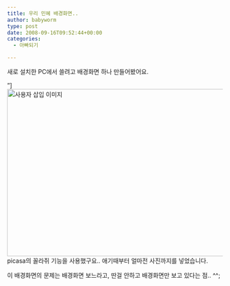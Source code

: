 ```yaml
---
title: 우리 민혜 배경화면..
author: babyworm
type: post
date: 2008-09-16T09:52:44+00:00
categories:
  - 아빠되기

---
```

새로 설치한 PC에서 쓸려고 배경화면 하나 만들어봤어요.

”]<img loading="lazy" decoding="async" src="https://i0.wp.com/babyworm.net/wordpress/wp-content/uploads/1/ik350000000000.jpg?resize=625%2C390" width="625" height="390" alt="사용자 삽입 이미지" data-recalc-dims="1" />picasa의 꼴라쥐 기능을 사용했구요.. 애기때부터 얼마전 사진까지를 넣었습니다. 

이 배경화면의 문제는 배경화면 보느라고, 딴걸 안하고 배경화면만 보고 있다는 점.. ^^;
